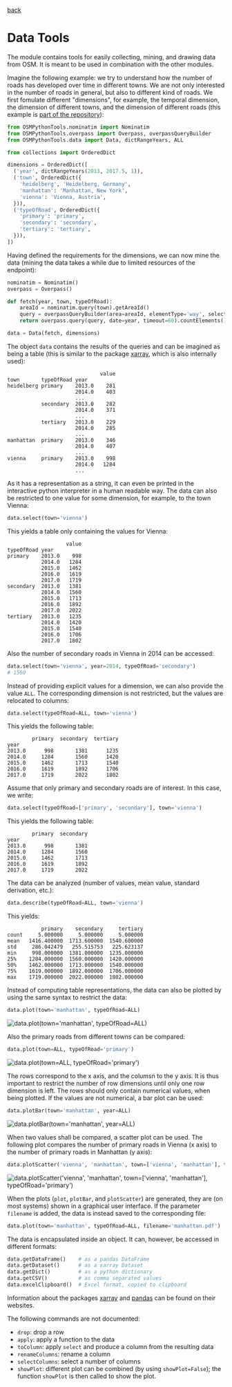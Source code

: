 [back](../../../)

# Data Tools

The module contains tools for easily collecting, mining, and drawing data from OSM. It is meant to be used in combination with the other modules.

Imagine the following example: we try to understand how the number of roads has developed over time in different towns. We are not only interested in the number of roads in general, but also to different kind of roads. We first fomulate different "dimensions", for example, the temporal dimension, the dimension of different towns, and the dimension of different roads (this example is [part of the repository](https://github.com/mocnik-science/osm-python-tools/blob/master/examples/example.py)):
```python
from OSMPythonTools.nominatim import Nominatim
from OSMPythonTools.overpass import Overpass, overpassQueryBuilder
from OSMPythonTools.data import Data, dictRangeYears, ALL

from collections import OrderedDict

dimensions = OrderedDict([
  ('year', dictRangeYears(2013, 2017.5, 1)),
  ('town', OrderedDict({
    'heidelberg', 'Heidelberg, Germany',
    'manhattan': 'Manhattan, New York',
    'vienna': 'Vienna, Austria',
  })),
  ('typeOfRoad', OrderedDict({
    'primary': 'primary',
    'secondary': 'secondary',
    'tertiary': 'tertiary',
  })),
])
```
Having defined the requirements for the dimensions, we can now mine the data (mining the data takes a while due to limited resources of the endpoint):
```python
nominatim = Nominatim()
overpass = Overpass()

def fetch(year, town, typeOfRoad):
    areaId = nominatim.query(town).getAreaId()
    query = overpassQueryBuilder(area=areaId, elementType='way', selector='"highway"="' + typeOfRoad + '"', out='count')
    return overpass.query(query, date=year, timeout=60).countElements()

data = Data(fetch, dimensions)
```
The object `data` contains the results of the queries and can be imagined as being a table (this is similar to the package [xarray](http://xarray.pydata.org), which is also internally used):
```
                              value
town       typeOfRoad year
heidelberg primary    2013.0    281
                      2014.0    403
                      ...
           secondary  2013.0    282
                      2014.0    371
                      ...
           tertiary   2013.0    229
                      2014.0    285
                      ...
manhattan  primary    2013.0    346
                      2014.0    407
                      ...
vienna     primary    2013.0    998
                      2014.0   1284
                      ...
```
As it has a representation as a string, it can even be printed in the interactive python interpreter in a human readable way. The data can also be restricted to one value for some dimension, for example, to the town Vienna:
```python
data.select(town='vienna')
```
This yields a table only containing the values for Vienna:
```
                   value
typeOfRoad year
primary    2013.0    998
           2014.0   1284
           2015.0   1462
           2016.0   1619
           2017.0   1719
secondary  2013.0   1381
           2014.0   1560
           2015.0   1713
           2016.0   1892
           2017.0   2022
tertiary   2013.0   1235
           2014.0   1420
           2015.0   1540
           2016.0   1706
           2017.0   1802
```
Also the number of secondary roads in Vienna in 2014 can be accessed:
```python
data.select(town='vienna', year=2014, typeOfRoad='secondary')
# 1560
```
Instead of providing explicit values for a dimension, we can also provide the value `ALL`. The corresponding dimension is not restricted, but the values are relocated to columns:
```python
data.select(typeOfRoad=ALL, town='vienna')
```
This yields the following table:
```
        primary  secondary  tertiary
year
2013.0      998       1381      1235
2014.0     1284       1560      1420
2015.0     1462       1713      1540
2016.0     1619       1892      1706
2017.0     1719       2022      1802
```
Assume that only primary and secondary roads are of interest. In this case, we write:
```python
data.select(typeOfRoad=['primary', 'secondary'], town='vienna')
```
This yields the following table:
```
        primary  secondary
year
2013.0      998       1381
2014.0     1284       1560
2015.0     1462       1713
2016.0     1619       1892
2017.0     1719       2022
```
The data can be analyzed (number of values, mean value, standard derivation, etc.):
```python
data.describe(typeOfRoad=ALL, town='vienna')
```
This yields:
```
           primary    secondary     tertiary
count     5.000000     5.000000     5.000000
mean   1416.400000  1713.600000  1540.600000
std     286.042479   255.515753   225.623137
min     998.000000  1381.000000  1235.000000
25%    1284.000000  1560.000000  1420.000000
50%    1462.000000  1713.000000  1540.000000
75%    1619.000000  1892.000000  1706.000000
max    1719.000000  2022.000000  1802.000000
```

Instead of computing table representations, the data can also be plotted by using the same syntax to restrict the data:
```python
data.plot(town='manhattan', typeOfRoad=ALL)
```
![data.plot(town='manhattan', typeOfRoad=ALL)](https://github.com/mocnik-science/osm-python-tools/blob/master/examples/plot-manhattan.png)

Also the primary roads from different towns can be compared:
```python
data.plot(town=ALL, typeOfRoad='primary')
```
![data.plot(town=ALL, typeOfRoad='primary')](https://github.com/mocnik-science/osm-python-tools/blob/master/examples/plot-primary.png)

The rows correspond to the x axis, and the columsn to the y axis. It is thus important to restrict the number of row dimensions until only one row dimension is left. The rows should only contain numerical values, when being plotted. If the values are not numerical, a bar plot can be used:
```python
data.plotBar(town='manhattan', year=ALL)
```
![data.plotBar(town='manhattan', year=ALL)](https://github.com/mocnik-science/osm-python-tools/blob/master/examples/plotbar-manhattan.png)

When two values shall be compared, a scatter plot can be used. The following plot compares the number of primary roads in Vienna (x axis) to the number of primary roads in Manhattan (y axis):
```python
data.plotScatter('vienna', 'manhattan', town=['vienna', 'manhattan'], typeOfRoad='primary')
```
![data.plotScatter('vienna', 'manhattan', town=['vienna', 'manhattan'], typeOfRoad='primary')](https://github.com/mocnik-science/osm-python-tools/blob/master/examples/plotscatter-primary.png)

When the plots (`plot`, `plotBar`, and `plotScatter`) are generated, they are (on most systems) shown in a graphical user interface. If the parameter `filename` is added, the data is instead saved to the corresponding file:
```python
data.plot(town='manhattan', typeOfRoad=ALL, filename='manhattan.pdf')
```

The data is encapsulated inside an object. It can, however, be accessed in different formats:
```python
data.getDataFrame()    # as a pandas DataFrame
data.getDataset()      # as a xarray Dataset
data.getDict()         # as a python dictionary
data.getCSV()          # as comma separated values
data.excelClipboard()  # Excel format, copied to clipboard
```
Information about the packages [xarray](http://xarray.pydata.org) and [pandas](http://pandas.pydata.org) can be found on their websites.

The following commands are not documented:
* `drop`: drop a row
* `apply`: apply a function to the data
* `toColumn`: apply `select` and produce a column from the resulting data
* `renameColumns`: rename a column
* `selectColumns`: select a number of columns
* `showPlot`: different plot can be combined (by using `showPlot=False`); the function `showPlot` is then called to show the plot.
